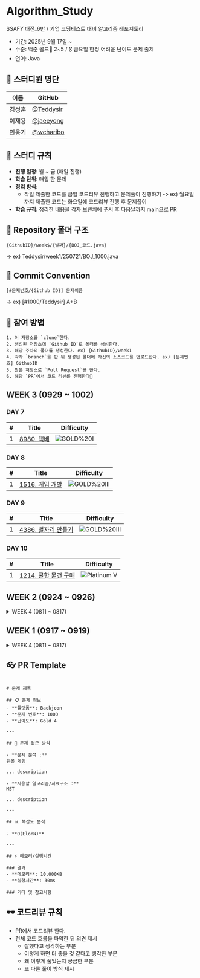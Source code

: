# Algorithm_Study
SSAFY 대전_6반 / 기업 코딩테스트 대비 알고리즘 레포지토리

* 기간: 2025년 9월 17일 ~
* 수준: 백준 골드🏅 2~5 / 🎖️ 금요일 한정 어려운 난이도 문제 출제 
* 언어: Java

## 👥 스터디원 명단

| 이름   | GitHub                                             |
| ------ | -------------------------------------------------- |
| 김성훈 | [@Teddysir](https://github.com/Teddysir)             |
| 이재용 | [@jaeeyong](https://github.com/jaeeyong) |
| 민웅기 | [@wcharibo](https://github.com/wcharibo)           |

## 🌱 스터디 규칙

- **진행 일정**: 월 ~ 금 (매일 진행)
- **학습 단위**: 매일 한 문제
- **정리 방식**:
  - 작일 제출한 코드를 금일 코드리뷰 진행하고 문제풀이 진행하기 -> ex) 월요일까지 제출한 코드는 화요일에 코드리뷰 진행 후 문제풀이
- **학습 규칙**: 정리한 내용을 각자 브랜치에 푸시 후 다음날까지 main으로 PR

## 📁 Repository 폴더 구조
```
{GithubID}/week$/{날짜}/{BOJ_코드.java}
```
→ ex) Teddysir/week1/250721/BOJ_1000.java

## 💬 Commit Convention
``` 
[#문제번호/{Github ID}] 문제이름
```
→ ex) [#1000/Teddysir] A+B

## 📝 참여 방법
```
1. 이 저장소를 `clone`한다.
2. 생성된 저장소에 `Github ID`로 폴더를 생성한다.
3. 해당 주차의 폴더를 생성한다. ex) {GithubID}/week1
4. 각자 `branch`를 판 뒤 생성된 폴더에 자신의 소스코드를 업로드한다. ex) [문제번호]_GithubID
5. 원본 저장소로 `Pull Request`를 한다.
6. 해당 `PR`에서 코드 리뷰를 진행한다🎉
```

## WEEK 3 (0929 ~ 1002)


### DAY 7

| # | Title | Difficulty |
| :---: | :---: | :---: |
| 1 | [8980. 택배](https://www.acmicpc.net/problem/8980) | ![GOLD%20I](https://img.shields.io/badge/GOLD%20I-D5A11E?style=flat) |

### DAY 8

| # | Title | Difficulty |
| :---: | :---: | :---: |
| 1 | [1516. 게임 개발](https://www.acmicpc.net/problem/1516) | ![GOLD%20III](https://img.shields.io/badge/GOLD%20III-D5A11E?style=flat) |

### DAY 9

| # | Title | Difficulty |
| :---: | :---: | :---: |
| 1 | [4386. 별자리 만들기](https://www.acmicpc.net/problem/4386) | ![GOLD%20III](https://img.shields.io/badge/GOLD%20III-D5A11E?style=flat) |

### DAY 10

| # | Title | Difficulty |
| :---: | :---: | :---: |
| 1 | [1214. 쿨한 물건 구매](https://www.acmicpc.net/problem/1214) | ![Platinum V](https://img.shields.io/badge/Platinum%20V-27E2A4?style=flat) |



## WEEK 2 (0924 ~ 0926)

<details>
<summary>WEEK 4 (0811 ~ 0817)</summary>
<div markdown="1">


### DAY 4

| # | Title | Difficulty |
| :---: | :---: | :---: |
| 1 | [1937. 욕심쟁이 판다](https://www.acmicpc.net/problem/1937) | ![GOLD%20III](https://img.shields.io/badge/GOLD%20III-D5A11E?style=flat) |

### DAY 5

| # | Title | Difficulty |
| :---: | :---: | :---: |
| 1 | [11000. 강의실 배정](https://www.acmicpc.net/problem/11000) | ![GOLD%20IV](https://img.shields.io/badge/GOLD%20IV-D5A11E?style=flat) |

### DAY 6

| # | Title | Difficulty |
| :---: | :---: | :---: |
| 1 | [1068. 트리](https://www.acmicpc.net/problem/1068) | ![GOLD%20V](https://img.shields.io/badge/GOLD%20V-D5A11E?style=flat) |

</div>
</details>


## WEEK 1 (0917 ~ 0919)


<details>
<summary>WEEK 4 (0811 ~ 0817)</summary>
<div markdown="1">
  
### DAY 1

| # | Title | Difficulty |
| :---: | :---: | :---: |
| 1 | [1976. 여행 가자](https://www.acmicpc.net/problem/1976) | ![GOLD%20IV](https://img.shields.io/badge/GOLD%20IV-D5A11E?style=flat) |

### DAY 2 

| # | Title | Difficulty |
| :---: | :---: | :---: |
| 1 | [4179. 불!](https://www.acmicpc.net/problem/4179) | ![GOLD%20III](https://img.shields.io/badge/GOLD%20III-D5A11E?style=flat) |

### DAY 3

| # | Title | Difficulty |
| :---: | :---: | :---: |
| 1 | [2887. 행성 터널](https://www.acmicpc.net/problem/2887) | ![Platinum V](https://img.shields.io/badge/Platinum%20V-27E2A4?style=flat) |


</div>
</details>




## 👓 PR Template
```

# 문제 제목

## 📋 문제 정보
- **플랫폼**: Baekjoon
- **문제 번호**: 1000
- **난이도**: Gold 4

---

## 🎯 문제 접근 방식

- **문제 분석 :**
핀볼 게임

... description

- **사용할 알고리즘/자료구조 :**
MST

... description

---

## 📊 복잡도 분석

- **O(ElonN)**

---

## ⚡ 메모리/실행시간

### 결과
- **메모리**: 10,000KB
- **실행시간**: 30ms

### 기타 및 참고사항
```

## 🕶️ 코드리뷰 규칙
- PR에서 코드리뷰 한다.
- 전체 코드 흐름을 파악한 뒤 의견 제시
  + 잘했다고 생각하는 부분
  + 이렇게 하면 더 좋을 것 같다고 생각한 부분
  + 왜 이렇게 풀었는지 궁금한 부분
  + 또 다른 풀이 방식 제시

